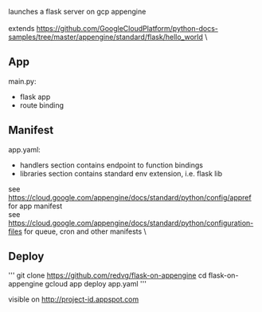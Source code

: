 launches a flask server on gcp appengine\
\
extends https://github.com/GoogleCloudPlatform/python-docs-samples/tree/master/appengine/standard/flask/hello_world \

## App

main.py:
- flask app
- route binding

## Manifest

app.yaml:
- handlers section contains endpoint to function bindings
- libraries section contains standard env extension, i.e. flask lib

see https://cloud.google.com/appengine/docs/standard/python/config/appref for app manifest \
see https://cloud.google.com/appengine/docs/standard/python/configuration-files for queue, cron and other manifests \

## Deploy

'''
git clone https://github.com/redvg/flask-on-appengine 
cd flask-on-appengine
gcloud app deploy app.yaml
'''

visible on http://project-id.appspot.com 


